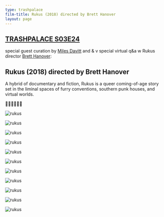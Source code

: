 ```yaml
---
type: trashpalace
film-title: Rukus (2018) directed by Brett Hanover
layout: page
---
```


## [TRASHPALACE S03E24]({{page.url}})

special guest curation by <a href="https://milesdavitt.itch.io/">Miles Davitt</a> and & v special virtual q&a w Rukus director <a href="http://bretthanover.com/projects.html">Brett Hanover</a>: 

## Rukus (2018) directed by Brett Hanover

A hybrid of documentary and fiction, Rukus is a queer coming-of-age story set in the liminal spaces of furry conventions, southern punk houses, and virtual worlds.

🦊👯🦊👯🦊👯

![rukus](/images/trashpalace/S03/rukus_poster.jpg)

![rukus](/images/trashpalace/S03/rukus_01.png)

![rukus](/images/trashpalace/S03/rukus_02.png)

![rukus](/images/trashpalace/S03/rukus_03.png)

![rukus](/images/trashpalace/S03/rukus_04.png)

![rukus](/images/trashpalace/S03/rukus_05.png)

![rukus](/images/trashpalace/S03/rukus_06.png)

![rukus](/images/trashpalace/S03/rukus_07.png)

![rukus](/images/trashpalace/S03/rukus_08.png)

![rukus](/images/trashpalace/S03/rukus_09.png)

![rukus](/images/trashpalace/S03/rukus_10.png)

